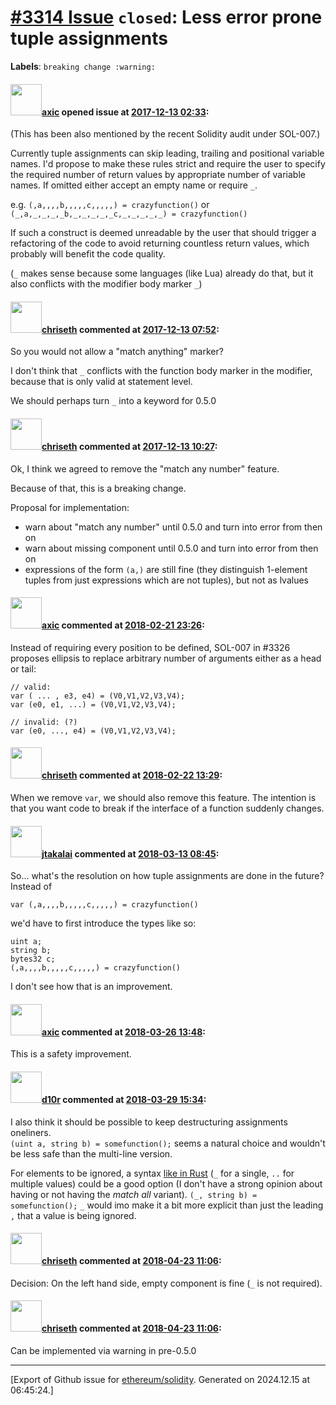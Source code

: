 # [\#3314 Issue](https://github.com/ethereum/solidity/issues/3314) `closed`: Less error prone tuple assignments
**Labels**: `breaking change :warning:`


#### <img src="https://avatars.githubusercontent.com/u/20340?v=4" width="50">[axic](https://github.com/axic) opened issue at [2017-12-13 02:33](https://github.com/ethereum/solidity/issues/3314):

(This has been also mentioned by the recent Solidity audit under SOL-007.)

Currently tuple assignments can skip leading, trailing and positional variable names.  I'd propose to make these rules strict and require the user to specify the required number of return values by appropriate number of variable names. If omitted either accept an empty name or require `_`.

e.g. `(,a,,,,b,,,,,c,,,,,) = crazyfunction()` or `(_,a,_,_,_,_b,_,_,_,_,_c,_,_,_,_,_) = crazyfunction()`

If such a construct is deemed unreadable by the user that should trigger a refactoring of the code to avoid returning countless return values, which probably will benefit the code quality.

(`_` makes sense because some languages (like Lua) already do that, but it also conflicts with the modifier body marker `_`)

#### <img src="https://avatars.githubusercontent.com/u/9073706?v=4" width="50">[chriseth](https://github.com/chriseth) commented at [2017-12-13 07:52](https://github.com/ethereum/solidity/issues/3314#issuecomment-351311200):

So you would not allow a "match anything" marker?

I don't think that `_` conflicts with the function body marker in the modifier, because that is only valid at statement level.

We should perhaps turn `_` into a keyword for 0.5.0

#### <img src="https://avatars.githubusercontent.com/u/9073706?v=4" width="50">[chriseth](https://github.com/chriseth) commented at [2017-12-13 10:27](https://github.com/ethereum/solidity/issues/3314#issuecomment-351349565):

Ok, I think we agreed to remove the "match any number" feature.

Because of that, this is a breaking change.

Proposal for implementation:

 - warn about "match any number" until 0.5.0 and turn into error from then on
 - warn about missing component until 0.5.0 and turn into error from then on
 - expressions of the form `(a,)` are still fine (they distinguish 1-element tuples from just expressions which are not tuples), but not as lvalues

#### <img src="https://avatars.githubusercontent.com/u/20340?v=4" width="50">[axic](https://github.com/axic) commented at [2018-02-21 23:26](https://github.com/ethereum/solidity/issues/3314#issuecomment-367513412):

Instead of requiring every position to be defined, SOL-007 in #3326 proposes ellipsis to replace arbitrary number of arguments either as a head or tail:
```
// valid:
var ( ... , e3, e4) = (V0,V1,V2,V3,V4);
var (e0, e1, ...) = (V0,V1,V2,V3,V4);

// invalid: (?)
var (e0, ..., e4) = (V0,V1,V2,V3,V4);
```

#### <img src="https://avatars.githubusercontent.com/u/9073706?v=4" width="50">[chriseth](https://github.com/chriseth) commented at [2018-02-22 13:29](https://github.com/ethereum/solidity/issues/3314#issuecomment-367680700):

When we remove `var`, we should also remove this feature. The intention is that you want code to break if the interface of a function suddenly changes.

#### <img src="https://avatars.githubusercontent.com/u/16594664?u=0147381a86788130815e53e2a0610dec00dc5d75&v=4" width="50">[jtakalai](https://github.com/jtakalai) commented at [2018-03-13 08:45](https://github.com/ethereum/solidity/issues/3314#issuecomment-372589120):

So... what's the resolution on how tuple assignments are done in the future? Instead of 
```
var (,a,,,,b,,,,,c,,,,,) = crazyfunction()
```
we'd have to first introduce the types like so:
```
uint a;
string b;
bytes32 c;
(,a,,,,b,,,,,c,,,,,) = crazyfunction()
```
I don't see how that is an improvement.

#### <img src="https://avatars.githubusercontent.com/u/20340?v=4" width="50">[axic](https://github.com/axic) commented at [2018-03-26 13:48](https://github.com/ethereum/solidity/issues/3314#issuecomment-376171787):

This is a safety improvement.

#### <img src="https://avatars.githubusercontent.com/u/5479136?u=687fa390dcd1972da9d3acab32411e62aec670f6&v=4" width="50">[d10r](https://github.com/d10r) commented at [2018-03-29 15:34](https://github.com/ethereum/solidity/issues/3314#issuecomment-377275332):

I also think it should be possible to keep destructuring assignments oneliners.  
`(uint a, string b) = somefunction();`
seems a natural choice and wouldn't be less safe than the multi-line version.

For elements to be ignored, a syntax [like in Rust](https://doc.rust-lang.org/book/second-edition/ch18-03-pattern-syntax.html#ignoring-values-in-a-pattern) (`_` for a single, `..` for multiple values) could be a good option (I don't have a strong opinion about having or not having the *match all* variant).
`(_, string b) = somefunction();`
`_` would imo make it a bit more explicit than just the leading `,` that a value is being ignored.

#### <img src="https://avatars.githubusercontent.com/u/9073706?v=4" width="50">[chriseth](https://github.com/chriseth) commented at [2018-04-23 11:06](https://github.com/ethereum/solidity/issues/3314#issuecomment-383537960):

Decision: On the left hand side, empty component is fine (`_` is not required).

#### <img src="https://avatars.githubusercontent.com/u/9073706?v=4" width="50">[chriseth](https://github.com/chriseth) commented at [2018-04-23 11:06](https://github.com/ethereum/solidity/issues/3314#issuecomment-383538012):

Can be implemented via warning in pre-0.5.0


-------------------------------------------------------------------------------



[Export of Github issue for [ethereum/solidity](https://github.com/ethereum/solidity). Generated on 2024.12.15 at 06:45:24.]
